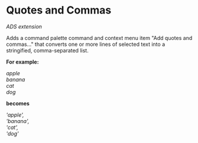 # Quotes and Commas

*ADS extension*

Adds a command palette command and context menu item "Add quotes and commas..."
that converts one or more lines of selected text into a stringified, comma-separated list.

**For example:**

  *apple*</br>
  *banana*</br>
  *cat*</br>
  *dog*</br>

**becomes**

  *'apple',*</br>
  *'banana',*</br>
  *'cat',*</br>
  *'dog'*</br>
